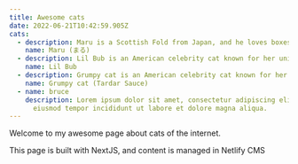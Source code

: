 ```yaml
---
title: Awesome cats
date: 2022-06-21T10:42:59.905Z
cats:
  - description: Maru is a Scottish Fold from Japan, and he loves boxes.
    name: Maru (まる)
  - description: Lil Bub is an American celebrity cat known for her unique appearance.
    name: Lil Bub
  - description: Grumpy cat is an American celebrity cat known for her grumpy appearance.
    name: Grumpy cat (Tardar Sauce)
  - name: bruce
    description: Lorem ipsum dolor sit amet, consectetur adipiscing elit, sed do
      eiusmod tempor incididunt ut labore et dolore magna aliqua.
---
```


Welcome to my awesome page about cats of the internet.

This page is built with NextJS, and content is managed in Netlify CMS
